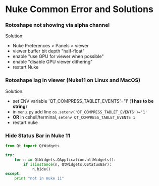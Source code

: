 # Nuke Common Error and Solutions

### Rotoshape not showing via alpha channel
Solution: 
- Nuke Preferences > Panels > viewer 
- viewer buffer bit depth "half-float" 
- enable "use GPU for viewer when possible" 
- enable "disable GPU viewer dithering" 
- restart Nuke


### Rotoshape lag in viewer (Nuke11 on Linux and MacOS)
Solution:
- set ENV variable 'QT_COMPRESS_TABLET_EVENTS'='1' (**1 has to be string**)
- in `menu.py` add line `os.setenv('QT_COMPRESS_TABLET_EVENTS')='1'`
- **OR** in cshell/terminal, `setenv QT_COMPRESS_TABLET_EVENTS 1`
- restart nuke


### Hide Status Bar in Nuke 11
```python
from Qt import QtWidgets

try:
    for n in QtWidgets.QApplication.allWidgets():
        if isinstance(n, QtWidgets.QStatusBar):
            n.hide()
except:
    print "not in nuke 11"
```
